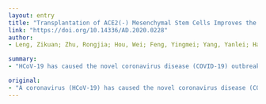 ```yaml
---
layout: entry
title: "Transplantation of ACE2(-) Mesenchymal Stem Cells Improves the Outcome of Patients with COVID-19 Pneumonia"
link: "https://doi.org/10.14336/AD.2020.0228"
author:
- Leng, Zikuan; Zhu, Rongjia; Hou, Wei; Feng, Yingmei; Yang, Yanlei; Han, Qin; Shan, Guangliang; Meng, Fanyan; Du, Dongshu; Wang, Shihua; Fan, Junfen; Wang, Wenjing; Deng, Luchan; Shi, Hongbo; Li, Hongjun; Hu, Zhongjie; Zhang, Fengchun; Gao, Jinming; Liu, Hongjian; Li, Xiaoxia; Zhao, Yangyang; Yin, Kan; He, Xijing; Gao, Zhengchao; Wang, Yibin; Yang, Bo; Jin, Ronghua; Stambler, Ilia; Lim, Lee Wei; Su, Huanxing; Moskalev, Alexey; Cano, Antonio; Chakrabarti, Sasanka; Min, Kyung-Jin; Ellison-Hughes, Georgina; Caruso, Calogero; Jin, Kunlin; Zhao, Robert Chunhua

summary:
- "HCoV-19 has caused the novel coronavirus disease (COVID-19) outbreak in Wuhan, China. Mesenchymal stem cells (MSCs) have a powerful immunomodulatory function. MSCs could cure or significantly improve the functional outcomes of seven patients without observed adverse effects. The pulmonary function and symptoms of these seven patients were significantly improved in 2 days after MSC transplantation."

original:
- "A coronavirus (HCoV-19) has caused the novel coronavirus disease (COVID-19) outbreak in Wuhan, China. Preventing and reversing the cytokine storm may be the key to save the patients with severe COVID-19 pneumonia. Mesenchymal stem cells (MSCs) have been shown to possess a comprehensive powerful immunomodulatory function. This study aims to investigate whether MSC transplantation improves the outcome of 7 enrolled patients with COVID-19 pneumonia in Beijing YouAn Hospital, China, from Jan 23, 2020 to Feb 16, 2020. The clinical outcomes, as well as changes of inflammatory and immune function levels and adverse effects of 7 enrolled patients were assessed for 14 days after MSC injection. MSCs could cure or significantly improve the functional outcomes of seven patients without observed adverse effects. The pulmonary function and symptoms of these seven patients were significantly improved in 2 days after MSC transplantation. Among them, two common and one severe patient were recovered and discharged in 10 days after treatment. After treatment, the peripheral lymphocytes were increased, the C-reactive protein decreased, and the overactivated cytokine-secreting immune cells CXCR3+CD4+ T cells, CXCR3+CD8+ T cells, and CXCR3+ NK cells disappeared in 3-6 days. In addition, a group of CD14+CD11c+CD11b(mid) regulatory DC cell population dramatically increased. Meanwhile, the level of TNF-alpha was significantly decreased, while IL-10 increased in MSC treatment group compared to the placebo control group. Furthermore, the gene expression profile showed MSCs were ACE2(-) and TMPRSS2(-) which indicated MSCs are free from COVID-19 infection. Thus, the intravenous transplantation of MSCs was safe and effective for treatment in patients with COVID-19 pneumonia, especially for the patients in critically severe condition."
---
```


